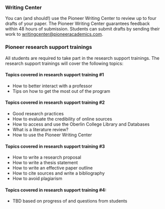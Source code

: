 ### Writing Center
You can (and should!) use the Pioneer Writing Center to review up to four drafts
of your paper. The Pioneer Writing Center guarantees feedback within 48 hours of
submission. Students can submit drafts by sending their work to 
<writingcenter@pioneeracademics.com>.

### Pioneer research support trainings
All students are required to take part in the research support trainings. The
research support trainings will cover the following topics:

#### Topics covered in research support training #1
  - How to better interact with a professor
  - Tips on how to get the most out of the program

#### Topics covered in research support training #2
  - Good research practices
  - How to evaluate the credibility of online sources
  - How to access and use the Oberlin College Library and Databases
  - What is a literature review?
  - How to use the Pioneer Writing Center

#### Topics covered in research support training #3
  - How to write a research proposal
  - How to write a thesis statement
  - How to write an effective paper outline 
  - How to cite sources and write a bibliography
  - How to avoid plagiarism

#### Topics covered in research support training #4:
  - TBD based on progress of and questions from students